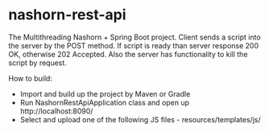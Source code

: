 # nashorn-rest-api

The Multithreading Nashorn + Spring Boot project.
Client sends a script into the server by the POST method. If script is ready than server response 200 OK, otherwise 202 Accepted.
Also the server has functionality to kill the script by request.

How to build:

- Import and build up the project by Maven or Gradle
- Run NashornRestApiApplication class and open up http://localhost:8090/
- Select and upload one of the following JS files - resources/templates/js/
